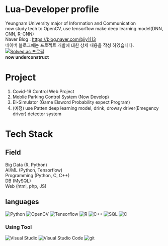 # Lua-Developer profile
Yeungnam University major of Information and Communication  
now study tech to OpenCV, use tensorflow make deep learning model(DNN, CNN, R-CNN)  
Naver Blog : https://blog.naver.com/bjjy1113  
네이버 블로그에는 프로젝트 개발에 대한 상세 내용을 작성 하였습니다.
[![Solved.ac
프로필](http://mazassumnida.wtf/api/generate_badge?boj=bjjy1113&c=c)](https://solved.ac/bjjy1113)  
**now underconstruct**
# Project
1. Covid-19 Control Web Project  
2. Moblie Parking Control System  (Now Develop)
3. El-Simulator (Game Elsword Probability expect Program)
4. (예정) use Patten deep learning model, drink, drowsy driver(Emegency driver) detector system
# Tech Stack
## Field
Big Data (R, Python)  
AI/ML (Python, Tensorflow)  
Programming (Python, C, C++)  
DB (MySQL)  
Web (html, php, JS)
## languages
<img alt="Python" src ="https://img.shields.io/badge/Python-3776AB.svg?&style=for-the-badge&logo=Python&logoColor=white"/>
<img alt="OpenCV" src ="https://img.shields.io/badge/Opencv-3776AB.svg?&style=for-the-badge&logo=OpenCV&logoColor=red"/>
<img alt="Tensorflow" src ="https://img.shields.io/badge/tensorflow-00599C.svg?&style=for-the-badge&logo=tensorflow&logoColor=orange"/>
<img alt="R" src ="https://img.shields.io/badge/R-00599C.svg?&style=for-the-badge&logo=R&logoColor=blue"/>
<img alt="C++" src ="https://img.shields.io/badge/C++-00599C.svg?&style=for-the-badge&logo=Cplusplus&logoColor=green"/>
<img alt="SQL" src ="https://img.shields.io/badge/MySQL-030303.svg?&style=for-the-badge&logo=MySQL&logoColor=blue"/>
<img alt="C" src ="https://img.shields.io/badge/C-A8B9CC.svg?&style=for-the-badge&logo=C&logoColor=black"/>

### Using Tool
<img alt="Visual Studio" src ="https://img.shields.io/badge/Visual Studio-00599C.svg?&style=for-the-badge&logo=VisualStudio&logoColor=white"/>
<img alt="Visual Studio Code" src ="https://img.shields.io/badge/Visual Studio Code-030303.svg?&style=for-the-badge&logo=VisualStudioCode&logoColor=blue"/>
<img alt="git" src ="https://img.shields.io/badge/git-A8B9CC.svg?&style=for-the-badge&logo=git&logoColor=black"/>
